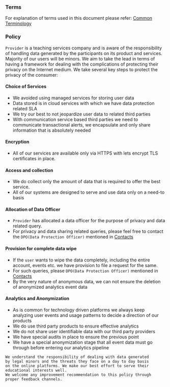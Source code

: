 ### Terms
For explanation of terms used in this document please refer:
[Common Terminology](../common/terminology.md)

### Policy
`Provider` is a teaching services company and is aware of the responsibility of handling data generated by the
participants on its product and services. Majority of our users will be minors. We aim to take the lead in terms of having
a framework for dealing with the complications of protecting their privacy on the Internet medium. 
We take several key steps to protect the privacy of the consumer:

#### Choice of Services
* We avoided using managed services for storing user data
* Data stored is in cloud services with which we have data protection related SLA
* We try our best to not jeopardize user data to related third parties
* With communication service based third parties we need to communicate transactional alerts, we encapsulate and only share information that is absolutely needed 

#### Encryption
* All of our services are available only via HTTPS with lets encrypt TLS certificates in place.

#### Access and collection
* We do collect only the amount of data that is required to offer the best service.
* All of our systems are designed to serve and use data only on a need-to basis

#### Allocation of Data Officer
* `Provider` has allocated a data officer for the purpose of privacy and data related query.
* For privacy and data sharing related queries, please feel free to contact the `DPO(Data Protection Officer)` mentioned in [Contacts](../common/contact.md)

#### Provision for complete data wipe
* If the `user` wants to wipe the data completely, including the entire account, events etc. we have provision to file a request for the same.
* For such queries, please `DPO(Data Protection Officer)` mentioned in [Contacts](../common/contact.md)
* By the very nature of anonymous data, we can not ensure the deletion of anonymized analytics event data

#### Analytics and Anonymization
* As is common for technology driven platforms we always keep analyzing user events and usage patterns to decide a direction of our products
* We do use third party products to ensure effective analytics 
* We do not share user identifiable data with our third party providers
* We have special audits in place to ensure the previous point
* We have a special anonymization stage that all event data must go through before entering our analytics pipeline

```
We understand the responsibility of dealing with data generated
by legal minors and the threats they face on a day to day basis
on the online platforms. We make our best effort to serve their 
educational interests well.
We welcome any improvement recommendation to this policy through
proper feedback channels.
```
